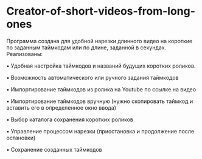 # Creator-of-short-videos-from-long-ones
Программа создана для удобной нарезки длинного видео на короткие по заданным таймкодам или по длине, заданной в секундах. 
Реализованы:

•	Удобная настройка таймкодов и названий будущих коротких роликов. 

•	Возможность автоматического или ручного задания таймкодов

•	Импортирование таймкодов из ролика на Youtube по ссылке на видео

•	Импортирование таймкодов вручную (нужно скопировать таймкод и вставить его в определенное окно ввода)

•	Выбор каталога сохранения коротких роликов

•	Управление процессом нарезки (приостановка и продолжение после остановки)

•	Сохранение созданных таймкодов




